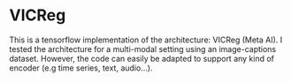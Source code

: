 # VICReg
This is a tensorflow implementation of the architecture: VICReg (Meta AI). I tested the architecture for a multi-modal setting using an image-captions dataset. However, the code can easily be adapted to support any kind of encoder (e.g time series, text, audio...).
